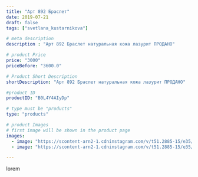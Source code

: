 ```yaml
---
title: "Арт 892 Браслет"
date: 2019-07-21
draft: false
tags: ["svetlana_kustarnikova"]

# meta description
description : "Арт 892 Браслет натуральная кожа лазурит ПРОДАНО"

# product Price
price: "3000"
priceBefore: "3600.0"

# Product Short Description
shortDescription: "Арт 892 Браслет натуральная кожа лазурит ПРОДАНО"

#product ID
productID: "B0L4Y4AIyDp"

# type must be "products"
type: "products"

# product Images
# first image will be shown in the product page
images:
  - image: "https://scontent-arn2-1.cdninstagram.com/v/t51.2885-15/e35/p1080x1080/66481553_794011577663326_717756626646838_n.jpg?tp=1&_nc_ht=scontent-arn2-1.cdninstagram.com&_nc_cat=110&_nc_ohc=JoJB4sDl3wQAX-bVTNw&oh=832f61a64adc2ab2338ba780560a7b4e&oe=606CDA28&ig_cache_key=MjA5MzAxNDQ0NDk4NTU2MjQ4Nw%3D%3D.2"
  - image: "https://scontent-arn2-1.cdninstagram.com/v/t51.2885-15/e35/p1080x1080/67569543_356930171898662_1287033151546180713_n.jpg?tp=1&_nc_ht=scontent-arn2-1.cdninstagram.com&_nc_cat=102&_nc_ohc=5Ypt8VUMTwgAX_YwWYo&oh=5d0803320316444d195d6511ddb2323a&oe=606C8CBF&ig_cache_key=MjA5MzAxNDQ0NDk5NDAwNTg1NQ%3D%3D.2"

---
```

lorem
